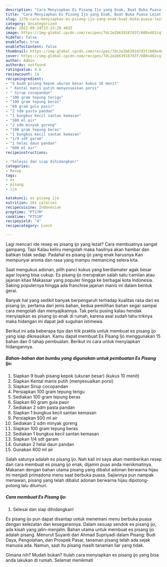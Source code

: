 ```yaml
---
description: "Cara Menyiapkan Es Pisang Ijo yang Enak, Buat Buka Puasa Lezat Sekali"
title: "Cara Menyiapkan Es Pisang Ijo yang Enak, Buat Buka Puasa Lezat Sekali"
slug: 1276-cara-menyiapkan-es-pisang-ijo-yang-enak-buat-buka-puasa-lezat-sekali
category: Uncategorized
date: 2022-09-24T23:23:20.483Z
image: https://img-global.cpcdn.com/recipes/7dc2e2b639167d3f/680x482cq70/es-pisang-ijo-foto-resep-utama.jpg
hideToc: false
enableToc: true
enableTocContent: false
thumbnail: https://img-global.cpcdn.com/recipes/7dc2e2b639167d3f/680x482cq70/es-pisang-ijo-foto-resep-utama.jpg
cover: https://img-global.cpcdn.com/recipes/7dc2e2b639167d3f/680x482cq70/es-pisang-ijo-foto-resep-utama.jpg
author: Admin
authorAv: notfound
ratingvalue: 4.6
reviewcount: 14
recipeingredient:
- "9 buah pisang kepok ukuran besar kukus 10 menit"
- " Kental manis putih menyesuaikan porsi"
- " Sirup cocopandan"
- "100 gram tepung terigu"
- "100 gram tepung beras"
- "60 gram gula pasir"
- "2 sdm pasta pandan"
- "1 bungkus kecil santan kemasan"
- "500 ml air"
- "2 sdm minyak goreng"
- "100 gram tepung beras"
- "1 bungkus kecil santan kemasan"
- "1/4 sdt garam"
- "2 helai daun pandan"
- "600 ml air"
recipeinstructions:

- "Selesai dan siap dihidangkan!"
categories:
- Resep
tags:
- es
- pisang
- ijo

katakunci: es pisang ijo 
nutrition: 261 calories
recipecuisine: Indonesian
preptime: "PT17M"
cooktime: "PT51M"
recipeyield: "4"
recipecategory: Lunch

---
```



Lagi mencari ide resep es pisang ijo yang lezat? Cara membuatnya sangat gampang. Tapi Kalau keliru mengolah maka hasilnya akan hambar dan bahkan tidak sedap. Padahal es pisang ijo yang enak harusnya Kan mempunyai aroma dan rasa yang mampu memancing selera kita.


Saat mengukus adonan, pilih panci kukus yang berdiamater agak besar agar loyang bisa cukup. Es pisang ijo merupakan salah satu camilan atau jajanan khas Makassar yang populer hingga ke berbagai kota Indonesia. Saking populernya hingga ada franchise jajanan manis ini dalam bentuk gerai.

Banyak hal yang sedikit banyak berpengaruh terhadap kualitas rasa dari es pisang ijo, pertama dari jenis bahan, kedua pemilihan bahan segar sampai cara mengolah dan menyajikannya. Tak perlu pusing kalau hendak menyiapkan es pisang ijo enak di rumah, karena asal sudah tahu triknya maka hidangan ini dapat jadi suguhan istimewa.


Berikut ini ada beberapa tips dan trik praktis untuk membuat es pisang ijo yang siap dikreasikan. Kamu dapat membuat Es Pisang Ijo menggunakan 15 bahan dan 0 tahap pembuatan. Berikut ini cara untuk menyiapkan hidangannya.

<!--inarticleads1-->

##### Bahan-bahan dan bumbu yang digunakan untuk pembuatan Es Pisang Ijo:

1. Siapkan 9 buah pisang kepok (ukuran besar) (kukus 10 menit)
1. Siapkan  Kental manis putih (menyesuaikan porsi)
1. Siapkan  Sirup cocopandan
1. Persiapkan 100 gram tepung terigu
1. Sediakan 100 gram tepung beras
1. Siapkan 60 gram gula pasir
1. Sediakan 2 sdm pasta pandan
1. Siapkan 1 bungkus kecil santan kemasan
1. Persiapkan 500 ml air
1. Sediakan 2 sdm minyak goreng
1. Siapkan 100 gram tepung beras
1. Sediakan 1 bungkus kecil santan kemasan
1. Siapkan 1/4 sdt garam
1. Gunakan 2 helai daun pandan
1. Gunakan 600 ml air


Salah satunya adalah es pisang ijo. Nah kali ini saya akan memberikan resep dan cara membuat es pisang ijo enak, dijamin puas anda menikmatinya. Makanan dengan bahan utama pisang yang dibalut adonan berwarna hijau ini menjadi primadona menu saat berbuka puasa. Sajiannya pun nampak menawan, pisang yang telah dibalut adonan berwarna hijau dipotong-potong lalu dilumuri. 

<!--inarticleads2-->

##### Cara membuat Es Pisang Ijo:


1. Selesai dan siap dihidangkan!

Es pisang ijo pun dapat disantap untuk menemani menu berbuka puasa dengan kelezatan dan kesegarannya. Dalam sesuap sendok es pisang ijo, ada kisah yang jalin-menjalin. Bahan utama untuk membuat es pisang ijo adalah pisang. Menurut Suyanti dan Ahmad Supriyadi dalam Pisang: Budi Daya, Pengolahan, dan Prospek Pasar, tanaman pisang telah ada sejak manusia ada. Namun, saat itu pisang masih tanaman liar yang tidak. 

Gimana nih? Mudah bukan? Itulah cara menyiapkan es pisang ijo yang bisa anda lakukan di rumah. Selamat menikmati
